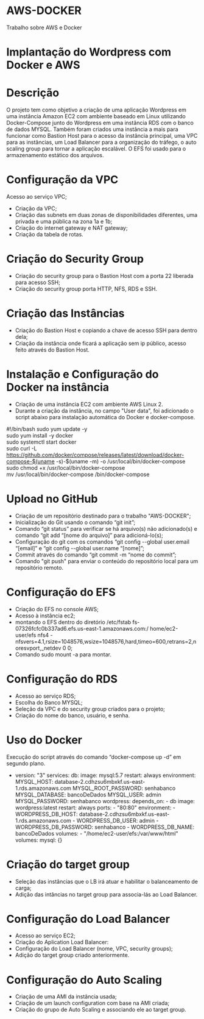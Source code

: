# AWS-DOCKER
Trabalho sobre AWS e Docker
# Implantação do Wordpress com Docker e AWS
# Descrição
O projeto tem como objetivo a criação de uma aplicação Wordpress em uma instância Amazon EC2 com ambiente baseado em Linux utilizando Docker-Compose junto do Wordpress em uma instância RDS com o banco de dados MYSQL. Também foram criados uma instância a mais para funcionar como Bastion Host para o acesso da instância principal, uma VPC para as instâncias, um Load Balancer para a organização do tráfego, o auto scaling group para tornar a aplicação escalável. O EFS foi usado para o armazenamento estático dos arquivos.

# Configuração da VPC
Acesso ao serviço VPC;
- Criação da VPC;
- Criação das subnets em duas zonas de disponibilidades diferentes, uma privada e uma pública na zona 1a e 1b;
- Criação do internet gateway e NAT gateway;
- Criação da tabela de rotas.

# Criação do Security Group
- Criação do security group para o Bastion Host com a porta 22 liberada para acesso SSH;
- Criação do security group porta HTTP, NFS, RDS e SSH.

# Criação das Instâncias
- Criação do Bastion Host e copiando a chave de acesso SSH para dentro dela;
- Criação da instância onde ficará a aplicação sem ip público, acesso feito através do Bastion Host.
# Instalação e Configuração do Docker na instância
- Criação de uma instância EC2 com ambiente AWS Linux 2.
- Durante a criação da instância, no campo "User data", foi adicionado o script abaixo para instalação automática do Docker e docker-compose.

#!/bin/bash
sudo yum update -y  
sudo yum install -y docker  
sudo systemctl start docker  
sudo curl -L https://github.com/docker/compose/releases/latest/download/docker-compose-$(uname -s)-$(uname -m) -o /usr/local/bin/docker-compose  
sudo chmod +x /usr/local/bin/docker-compose  
mv /usr/local/bin/docker-compose /bin/docker-compose  

# Upload no GitHub
- Criação de um repositório destinado para o trabalho "AWS-DOCKER";
- Inicialização do Git usando o comando “git init”;
- Comando “git status” para verificar se há arquivo(s) não adicionado(s) e comando “git add “[nome do arquivo]” para adicioná-lo(s);
- Configuração do git com os comandos “git config --global user.email “[email]” e “git config --global user.name “[nome]”;
- Commit através do comando “git commit -m “nome do commit”;
- Comando "git push" para enviar o conteúdo do repositório local para um repositório remoto.

# Configuração do EFS
- Criação do EFS  no console AWS;
- Acesso à instância ec2;
- montando o EFS dentro do diretório /etc/fstab  fs-07326fcfc0b337ad6.efs.us-east-1.amazonaws.com:/ home/ec2-user/efs nfs4 - nfsvers=4.1,rsize=1048576,wsize=1048576,hard,timeo=600,retrans=2,noresvport,_netdev 0 0;
- Comando sudo mount -a para montar.

# Configuração do RDS
- Acesso ao serviço RDS;
- Escolha do Banco MYSQL;
- Seleção da VPC e do security group criados para o projeto;
- Criação do nome do banco, usuário, e senha.

# Uso do Docker
Execução do script através do comando “docker-compose up -d” em segundo plano.

- version: "3"
services:
  db:
    image: mysql:5.7
    restart: always
    environment:
      MYSQL_HOST: database-2.cdhzsu6mbxkf.us-east-1.rds.amazonaws.com
      MYSQL_ROOT_PASSWORD: senhabanco
      MYSQL_DATABASE: bancoDeDados
      MYSQL_USER: admin
      MYSQL_PASSWORD: senhabanco
  wordpress:
    depends_on:
      - db
    image: wordpress:latest
    restart: always
    ports:
      - "80:80"
    environment:
      - WORDPRESS_DB_HOST: database-2.cdhzsu6mbxkf.us-east-1.rds.amazonaws.com
      - WORDPRESS_DB_USER: admin
      - WORDPRESS_DB_PASSWORD: senhabanco
      - WORDPRESS_DB_NAME: bancoDeDados
    volumes:
      - "/home/ec2-user/efs:/var/www/html"
volumes:
  mysql: {}




# Criação do target group
- Seleção das instâncias que o LB irá atuar e habilitar o balanceamento de carga;
- Adição das intâncias no target group para associa-lás ao Load Balancer.

# Configuração do Load Balancer
- Acesso ao serviço EC2;
- Criação do Aplication Load Balancer:
- Configuração do Load Balancer (nome, VPC, security groups);
- Adição do target group criado anteriormente.


# Configuração do Auto Scaling
- Criação de uma AMI da instância usada;
- Criação de um launch configuration com base na AMI criada;
- Criação do grupo de Auto Scaling e associando ele ao target group.
